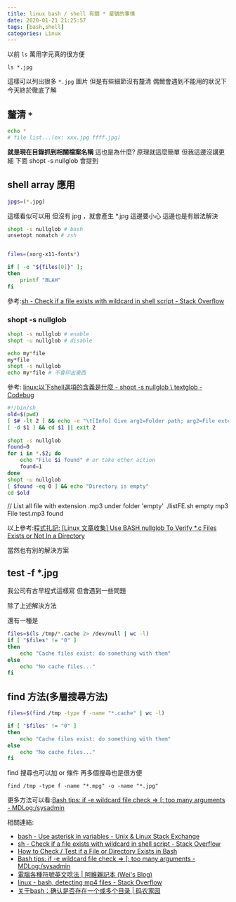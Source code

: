 ```yaml
---
title: linux bash / shell 有關 * 星號的事情
date: 2020-01-21 21:25:57
tags: [bash,shell]
categories: Linux
---
```


以前 `ls` 萬用字元真的很方便

```
ls *.jpg
```

這樣可以列出很多 `*.jpg` 圖片
但是有些細節沒有釐清
偶爾會遇到不能用的狀況下
今天終於徹底了解

<!--more-->

## 釐清 `*`

```bash
echo *
# file list...(ex: xxx.jpg ffff.jpg)
```

**就是現在目錄抓到相關檔案名稱**
這也是為什麼? 原理就這麼簡單
但我這邊沒講更細
下面 shopt -s nullglob 會提到

## shell array 應用


```bash
jpgs=(*.jpg)
```

這樣看似可以用
但沒有 jpg ，就會產生 *.jpg
這邊要小心
這邊也是有辦法解決

```bash
shopt -s nullglob # bash
unsetopt nomatch # zsh


files=(xorg-x11-fonts*)

if [ -e "${files[0]}" ];
then
    printf "BLAH"
fi
```
參考:[sh - Check if a file exists with wildcard in shell script - Stack Overflow](https://stackoverflow.com/questions/6363441/check-if-a-file-exists-with-wildcard-in-shell-script/17404812#17404812)

### shopt -s nullglob

```bash
shopt -s nullglob # enable 
shopt -u nullglob # disable
```


```bash
echo my*file
my*file
shopt -s nullglob
echo my*file # 不會印出東西
```
參考: [linux:以下shell選項的含義是什麼 - shopt -s nullglob \ textglob - Codebug](https://t.codebug.vip/questions-844092.htm)

```bash
#!/bin/sh  
old=$(pwd)  
[ $# -lt 2 ] && echo -e "\t[Info] Give arg1=Folder path; arg2=File extension!\n" && exit 1  
[ -d $1 ] && cd $1 || exit 2  
    
shopt -s nullglob  
found=0  
for i in *.$2; do  
    echo "File $i found" # or take other action  
    found=1  
done  
shopt -u nullglob  
[ $found -eq 0 ] && echo "Directory is empty"  
cd $old  
```

// List all file with extension .mp3 under folder 'empty'
./listFE.sh empty mp3
File test.mp3 found

以上參考:[程式扎記: [Linux 文章收集] Use BASH nullglob To Verify *.c Files Exists or Not In a Directory](http://puremonkey2010.blogspot.com/2016/01/linux-use-bash-nullglob-to-verify-c.html)


當然也有別的解決方案

## test -f *.jpg

我公司有古早程式這樣寫
但會遇到一些問題

除了上述解決方法

還有一種是

```bash
files=$(ls /tmp/*.cache 2> /dev/null | wc -l)
if [ "$files" != "0" ]
then
    echo "Cache files exist: do something with them"
else
    echo "No cache files..."
fi
```

## find 方法(多層搜尋方法)

```bash
files=$(find /tmp -type f -name "*.cache" | wc -l)

if [ "$files" != "0" ]
then
    echo "Cache files exist: do something with them"
else
    echo "No cache files..."
fi
```

find 搜尋也可以加 or 條件
再多個搜尋也是很方便
```
find /tmp -type f -name "*.mpg" -o -name "*.jpg"
```

更多方法可以看:[Bash tips: if -e wildcard file check => \[: too many arguments - MDLog:/sysadmin](http://www.ducea.com/2009/03/05/bash-tips-if-e-wildcard-file-check-too-many-arguments/)


相關連結:

* [bash - Use asterisk in variables - Unix & Linux Stack Exchange](https://unix.stackexchange.com/questions/378205/use-asterisk-in-variables)
* [sh - Check if a file exists with wildcard in shell script - Stack Overflow](https://stackoverflow.com/questions/6363441/check-if-a-file-exists-with-wildcard-in-shell-script/17404812#17404812)
* [How to Check / Test if a File or Directory Exists in Bash](https://phoenixnap.com/kb/how-to-check-if-file-or-directory-exists-bash-shell)
* [Bash tips: if -e wildcard file check => \[: too many arguments - MDLog:/sysadmin](http://www.ducea.com/2009/03/05/bash-tips-if-e-wildcard-file-check-too-many-arguments/)
* [電腦各種符號英文唸法 | 阿維雜記本 (Wei's Blog)](https://blog.hsdn.net/970.html)
* [linux - bash, detecting mp4 files - Stack Overflow](https://stackoverflow.com/questions/25224324/bash-detecting-mp4-files)
* [关于bash：确认是否存在一个或多个目录 | 码农家园](https://www.codenong.com/10653300/)